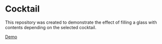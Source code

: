 # Cocktail

This repository was created to demonstrate the effect of filling a glass with contents depending on the selected cocktail.

[Demo](https://dtalkachou.github.io/cocktails-example/index.html)